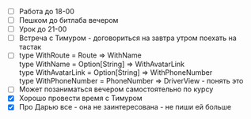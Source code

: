 
- [ ] Работа до 18-00
- [ ] Пешком до битлаба вечером
- [ ] Урок до 21-00
- [ ] Встреча с Тимуром - договориться на завтра утром поехать на тастак
- [ ] type WithRoute = Route => WithName  
type WithName = Option[String] => WithAvatarLink  
type WithAvatarLink = Option[String] => WithPhoneNumber  
type WithPhoneNumber = PhoneNumber => DriverView - понять это
 - [ ] Может позаниматься вечером самостоятельно по курсу
 - [x] Хорошо провести время с Тимуром
 - [x] Про Дарью все - она не заинтересована - не пиши ей больше
